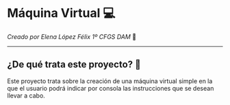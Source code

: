  <h1>Máquina Virtual 💻</h1>
 <i>Creado por Elena López Félix 1º CFGS DAM</i> 📝
 <hr>
 <h2>¿De qué trata este proyecto? 🤔</h2> 
 Este proyecto trata sobre la creación de una máquina virtual simple en la que el usuario podrá indicar por consola las instrucciones que se desean llevar a cabo.
 
 
